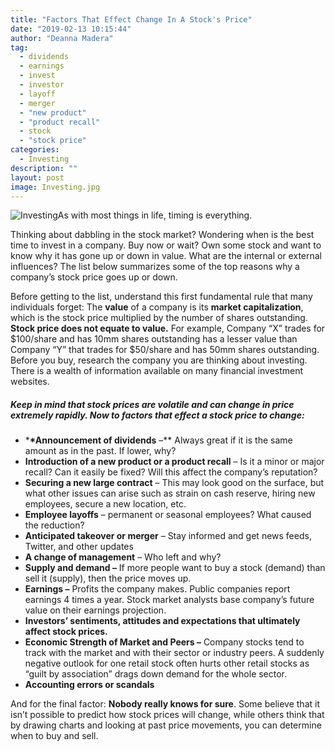 ```yaml
---
title: "Factors That Effect Change In A Stock's Price"
date: "2019-02-13 10:15:44"
author: "Deanna Madera"
tag:
  - dividends
  - earnings
  - invest
  - investor
  - layoff
  - merger
  - "new product"
  - "product recall"
  - stock
  - "stock price"
categories:
  - Investing
description: ""
layout: post
image: Investing.jpg
---
```


![Investing](http://mt2.wpengine.com/wp-content/uploads/2015/07/Investing.jpg)As with most things in life, timing is everything.

Thinking about dabbling in the stock market? Wondering when is the best time to invest in a company. Buy now or wait? Own some stock and want to know why it has gone up or down in value. What are the internal or external influences? The list below summarizes some of the top reasons why a company’s stock price goes up or down.

Before getting to the list, understand this first fundamental rule that many individuals forget: The **value** of a company is its **market capitalization**, which is the stock price multiplied by the number of shares outstanding. **Stock price does not equate to value.** For example, Company “X” trades for $100/share and has 10mm shares outstanding has a lesser value than Company “Y” that trades for $50/share and has 50mm shares outstanding. Before you buy, research the company you are thinking about investing. There is a wealth of information available on many financial investment websites.

##### Keep in mind that stock prices are volatile and can change in price extremely rapidly. Now to factors that effect a stock price to change:

- \***\*Announcement of dividends** –\*\* Always great if it is the same amount as in the past. If lower, why?
- **Introduction of a new product or a product recall** – Is it a minor or major recall? Can it easily be fixed? Will this affect the company’s reputation?
- **Securing a new large contract** – This may look good on the surface, but what other issues can arise such as strain on cash reserve, hiring new employees, secure a new location, etc.
- **Employee layoffs** – permanent or seasonal employees? What caused the reduction?
- **Anticipated takeover or merger** – Stay informed and get news feeds, Twitter, and other updates
- **A change of management** – Who left and why?
- **Supply and demand –** If more people want to buy a stock (demand) than sell it (supply), then the price moves up.
- **Earnings –** Profits the company makes. Public companies report earnings 4 times a year. Stock market analysts base company’s future value on their earnings projection.
- **Investors’ sentiments, attitudes and expectations that ultimately affect stock prices.**
- **Economic Strength of Market and Peers –** Company stocks tend to track with the market and with their sector or industry peers. A suddenly negative outlook for one retail stock often hurts other retail stocks as “guilt by association” drags down demand for the whole sector.
- **Accounting errors or scandals**

And for the final factor: **Nobody really knows for sure**. Some believe that it isn’t possible to predict how stock prices will change, while others think that by drawing charts and looking at past price movements, you can determine when to buy and sell.
